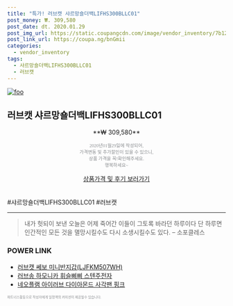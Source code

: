 ```yaml
--- 
title: "특가! 러브캣 샤르망숄더백LIFHS300BLLC01" 
post_money: ₩. 309,580 
post_date: dt. 2020.01.29 
post_img_url: https://static.coupangcdn.com/image/vendor_inventory/7b12/2040aead40e3466f77d6efc774446c6304e9c7f7aac0fd94ba776d4635e1.jpg 
post_link_url: https://coupa.ng/bnGmii 
categories: 
  - vendor_inventory 
tags: 
  - 샤르망숄더백LIFHS300BLLC01 
  - 러브캣 
--- 
```

[![foo](https://static.coupangcdn.com/image/vendor_inventory/7b12/2040aead40e3466f77d6efc774446c6304e9c7f7aac0fd94ba776d4635e1.jpg)](https://coupa.ng/bnGmii) 

## 러브캣 샤르망숄더백LIFHS300BLLC01 
<p style="text-align: center;">**₩ 309,580**</p> 
<p style="text-align: center;"><span style="color: #898c8f; font-family: Georgia,Times,serif; font-size: 0.75em;">2020년01월29일에 작성되어, <br>가격변동 및 추가할인이 있을 수 있으니,<br> 상품 가격을 꼭!확인해주세요.<br>행복하세요~</span> 
</p>	 
<div markdown="0" style="text-align: center;"><a href="https://coupa.ng/bnGmii" class="btn btn--success">상품가격 및 후기 보러가기</a></div> 
<br><br> 
  #샤르망숄더백LIFHS300BLLC01 #러브캣 
<hr> 

> 내가 헛되이 보낸 오늘은 어제 죽어간 이들이 그토록 바라던 하루이다 단 하루면 인간적인 모든 것을 멸망시킬수도 다시 소생시킬수도 있다. – 소포클레스 


### POWER LINK

* <a href="https://blog.naver.com/sakai111/221785129390" target="_blank">러브캣 쎄보 미니반지갑(LJFKM507WH)</a>
* <a href="https://blog.naver.com/santokki14/221784301551" target="_blank">러브송 하모니카 휘슬삐삐 스텐주전자</a>
* <a href="https://blog.naver.com/santokki14/221787216421" target="_blank">네오플램 아이러브 다이아몬드 사각팬 핑크</a>

<span style="color: #898c8f; font-family: Georgia,Times,serif; font-size: 0.55em;">파트너스활동으로 작성자에게 일정액의 커미션이 제공될수 있습니다.</span> 

